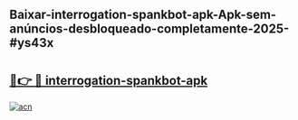 ## Baixar-interrogation-spankbot-apk-Apk-sem-anúncios-desbloqueado-completamente-2025-#ys43x

# <h2><a href="https://ainizakaria.my?title=interrogation-spankbot-apk&ref=20M">🔗👉 🔴 interrogation-spankbot-apk</a></h2>

[![acn](https://github.com/user-attachments/assets/0f9c940e-d8b0-45ae-aac7-cd30a18b3e1c)](https://ainizakaria.my?title=interrogation-spankbot-apk&ref=20M)

